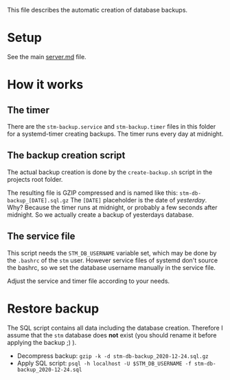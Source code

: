This file describes the automatic creation of database backups.

# Setup

See the main [server.md](server.md) file.

# How it works

## The timer
There are the `stm-backup.service` and `stm-backup.timer` files in this folder for a systemd-timer creating backups.
The timer runs every day at midnight.

## The backup creation script
The actual backup creation is done by the `create-backup.sh` script in the projects root folder.

The resulting file is GZIP compressed and is named like this: `stm-db-backup_[DATE].sql.gz`
The `[DATE]` placeholder is the date of *yesterday*.
Why? Because the timer runs at midnight, or probably a few seconds after midnight.
So we actually create a backup of yesterdays database.

## The service file
This script needs the `STM_DB_USERNAME` variable set, which may be done by the `.bashrc` of the `stm` user.
However service files of systemd don't source the bashrc, so we set the database username manually in the service file.

Adjust the service and timer file according to your needs.

# Restore backup

The SQL script contains all data including the database creation.
Therefore I assume that the `stm` database does **not** exist (you should rename it before applying the backup ;) ).

* Decompress backup: `gzip -k -d stm-db-backup_2020-12-24.sql.gz`
* Apply SQL script: `psql -h localhost -U $STM_DB_USERNAME -f stm-db-backup_2020-12-24.sql`